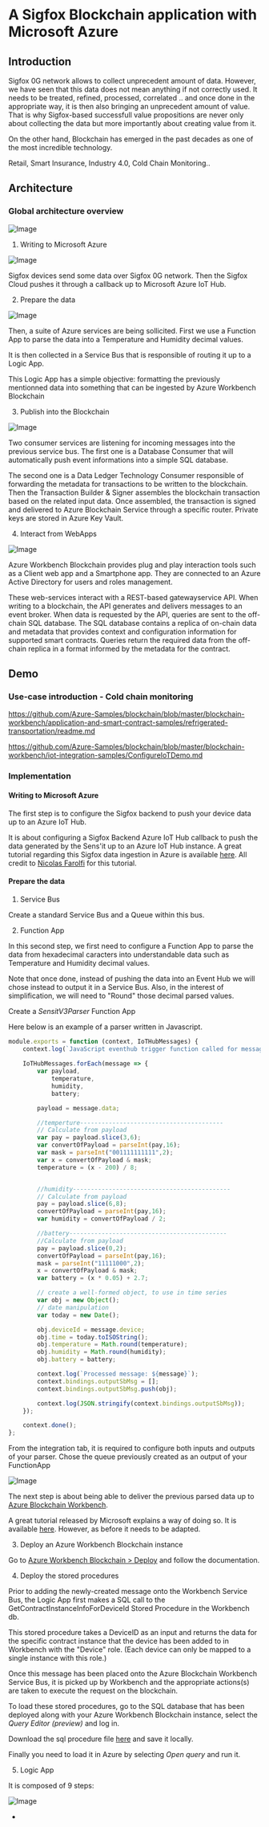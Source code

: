 # A Sigfox Blockchain application with Microsoft Azure

## Introduction
Sigfox 0G network allows to collect unprecedent amount of data. However, we have seen that this data does not mean anything if not correctly used. It needs to be treated, refined, processed, correlated .. and once done in the appropriate way, it is then also bringing an unprecedent amount of value. That is why Sigfox-based successfull value propositions are never only about collecting the data but more importantly about creating value from it.

On the other hand, Blockchain has emerged in the past decades as one of the most incredible technology. 

Retail, Smart Insurance, Industry 4.0, Cold Chain Monitoring..

## Architecture

### Global architecture overview
![Image](img/GlobalArchitectureOverview.png)

1. Writing to Microsoft Azure

![Image](img/WriteIntoAzure.png)

Sigfox devices send some data over Sigfox 0G network. Then the Sigfox Cloud pushes it through a callback up to Microsoft Azure IoT Hub.

2. Prepare the data

![Image](img/PrepareForBlockchainIngestion.png)

Then, a suite of Azure services are being sollicited. First we use a Function App to parse the data into a Temperature and Humidity decimal values. 

It is then collected in a Service Bus that is responsible of routing it up to a Logic App. 

This Logic App has a simple objective: formatting the previously mentionned data into something that can be ingested by Azure Workbench Blockchain

3. Publish into the Blockchain

![Image](img/PublishIntoBlockchain.png)

Two consumer services are listening for incoming messages into the previous service bus. The first one is a Database Consumer that will automatically push event informations into a simple SQL database.

The second one is a Data Ledger Technology Consumer responsible of forwarding the metadata for transactions to be written to the blockchain. Then the Transaction Builder & Signer assembles the blockchain transaction based on the related input data. Once assembled, the transaction is signed and delivered to Azure Blockchain Service through a specific router. Private keys are stored in Azure Key Vault.

4. Interact from WebApps

![Image](img/ReadFromWeb.png)

Azure Workbench Blockchain provides plug and play interaction tools such as a Client web app and a Smartphone app. They are connected to an Azure Active Directory for users and roles management. 

These web-services interact with a REST-based gatewayservice API. When writing to a blockchain, the API generates and delivers messages to an event broker. When data is requested by the API, queries are sent to the off-chain SQL database. The SQL database contains a replica of on-chain data and metadata that provides context and configuration information for supported smart contracts. Queries return the required data from the off-chain replica in a format informed by the metadata for the contract.

## Demo

### Use-case introduction - Cold chain monitoring 

https://github.com/Azure-Samples/blockchain/blob/master/blockchain-workbench/application-and-smart-contract-samples/refrigerated-transportation/readme.md

https://github.com/Azure-Samples/blockchain/blob/master/blockchain-workbench/iot-integration-samples/ConfigureIoTDemo.md

### Implementation

#### Writing to Microsoft Azure

The first step is to configure the Sigfox backend to push your device data up to an Azure IoT Hub.

It is about configuring a Sigfox Backend Azure IoT Hub callback to push the data generated by the Sens'it up to an Azure IoT Hub 
instance.
A great tutorial regarding this Sigfox data ingestion in Azure is available [here](https://medium.com/@nicolas.farolfi_48489/how-to-use-sigfox-with-microsoft-azure-c6ab6e1d1708).
All credit to [Nicolas Farolfi](https://medium.com/@nicolas.farolfi_48489) for this tutorial. 

#### Prepare the data

1. Service Bus

Create a standard Service Bus and a Queue within this bus.

2. Function App

In this second step, we first need to configure a Function App to parse the data from hexadecimal caracters into understandable data such as Temperature and Humidity decimal values. 

Note that once done, instead of pushing the data into an Event Hub we will chose instead to output it in a Service Bus.
Also, in the interest of simplification, we will need to "Round" those decimal parsed values.

Create a *SensitV3Parser* Function App

Here below is an example of a parser written in Javascript. 

```javascript
module.exports = function (context, IoTHubMessages) {
    context.log(`JavaScript eventhub trigger function called for message array: ${IoTHubMessages}`);
    
    IoTHubMessages.forEach(message => {
        var payload,
            temperature,
            humidity,
            battery;

        payload = message.data;

        //temperture----------------------------------------
        // Calculate from payload
        var pay = payload.slice(3,6);
        var convertOfPayload = parseInt(pay,16);
        var mask = parseInt("001111111111",2);
        var x = convertOfPayload & mask;
        temperature = (x - 200) / 8;


        //humidity--------------------------------------------
        // Calculate from payload
        pay = payload.slice(6,8);
        convertOfPayload = parseInt(pay,16);
        var humidity = convertOfPayload / 2;

        //battery--------------------------------------------
        //Calculate from payload
        pay = payload.slice(0,2);
        convertOfPayload = parseInt(pay,16);
        mask = parseInt("11111000",2);
        x = convertOfPayload & mask;
        var battery = (x * 0.05) + 2.7;

        // create a well-formed object, to use in time series
        var obj = new Object();
        // date manipulation
        var today = new Date();

        obj.deviceId = message.device;
        obj.time = today.toISOString();
        obj.temperature = Math.round(temperature);
        obj.humidity = Math.round(humidity);
        obj.battery = battery;

        context.log(`Processed message: ${message}`);
        context.bindings.outputSbMsg = [];
        context.bindings.outputSbMsg.push(obj);

        context.log(JSON.stringify(context.bindings.outputSbMsg));
    });

    context.done();
};
```
From the integration tab, it is required to configure both inputs and outputs of your parser. Chose the queue previously created as an output of your FunctionApp

![Image](img/FunctionAppConfig.png)

The next step is about being able to deliver the previous parsed data up to [Azure Blockchain Workbench](https://azure.microsoft.com/en-gb/features/blockchain-workbench/). 

A great tutorial released by Microsoft explains a way of doing so. It is available [here](https://github.com/Azure-Samples/blockchain/blob/master/blockchain-workbench/iot-integration-samples/ConfigureIoTDemo.md).
However, as before it needs to be adapted. 

3. Deploy an Azure Workbench Blockchain instance

Go to [Azure Workbench Blockchain > Deploy](https://docs.microsoft.com/en-gb/azure/blockchain/workbench/deploy) and follow the documentation.

4. Deploy the stored procedures

Prior to adding the newly-created message onto the Workbench Service Bus, the Logic App first makes a SQL call to the GetContractInstanceInfoForDeviceId Stored Procedure in the Workbench db.

This stored procedure takes a DeviceID as an input and returns the data for the specific contract instance that the device has been added to in Workbench with the "Device" role. (Each device can only be mapped to a single instance with this role.)

Once this message has been placed onto the Azure Blockchain Workbench Service Bus, it is picked up by Workbench and the appropriate actions(s) are taken to execute the request on the blockchain.

To load these stored procedures, go to the SQL database that has been deployed along with your Azure Workbench Blockchain instance, select the *Query Editor (preview)* and log in.

Download the sql procedure file [here](https://github.com/Azure-Samples/blockchain/blob/master/blockchain-workbench/iot-integration-samples/SQL/IoTSprocs.sql) and save it locally.

Finally you need to load it in Azure by selecting *Open query* and run it.


5. Logic App

It is composed of 9 steps:

![Image](img/LogicAppSteps.png)

* 









